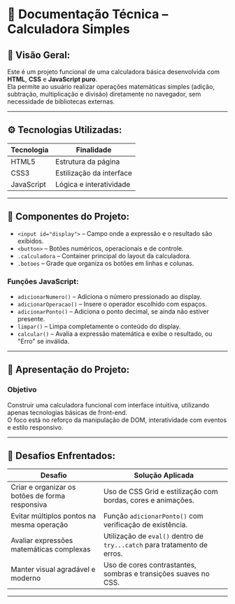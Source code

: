 # 📄 Documentação Técnica – Calculadora Simples

## 📌 Visão Geral:  
Este é um projeto funcional de uma calculadora básica desenvolvida com **HTML**, **CSS** e **JavaScript puro**.  
Ela permite ao usuário realizar operações matemáticas simples (adição, subtração, multiplicação e divisão) diretamente no navegador, sem necessidade de bibliotecas externas.

---

## ⚙️ Tecnologias Utilizadas:  

| Tecnologia | Finalidade                   |
|------------|------------------------------|
| HTML5      | Estrutura da página          |
| CSS3       | Estilização da interface     |
| JavaScript | Lógica e interatividade      |

---

## 🧱 Componentes do Projeto:  

- `<input id="display">` – Campo onde a expressão e o resultado são exibidos.  
- `<button>` – Botões numéricos, operacionais e de controle.  
- `.calculadora` – Container principal do layout da calculadora.  
- `.botoes` – Grade que organiza os botões em linhas e colunas.  

### Funções JavaScript:

- `adicionarNumero()` – Adiciona o número pressionado ao display.  
- `adicionarOperacao()` – Insere o operador escolhido com espaços.  
- `adicionarPonto()` – Adiciona o ponto decimal, se ainda não estiver presente.  
- `limpar()` – Limpa completamente o conteúdo do display.  
- `calcular()` – Avalia a expressão matemática e exibe o resultado, ou "Erro" se inválida.

---

## 🎯 Apresentação do Projeto:

### Objetivo  
Construir uma calculadora funcional com interface intuitiva, utilizando apenas tecnologias básicas de front-end.  
O foco está no reforço da manipulação de DOM, interatividade com eventos e estilo responsivo.

---

## 🧩 Desafios Enfrentados:  

| Desafio                                                   | Solução Aplicada                                                         |
|-----------------------------------------------------------|--------------------------------------------------------------------------|
| Criar e organizar os botões de forma responsiva           | Uso de CSS Grid e estilização com bordas, cores e animações.             |
| Evitar múltiplos pontos na mesma operação                 | Função `adicionarPonto()` com verificação de existência.                 |
| Avaliar expressões matemáticas complexas                  | Utilização de `eval()` dentro de `try...catch` para tratamento de erros. |
| Manter visual agradável e moderno                         | Uso de cores contrastantes, sombras e transições suaves no CSS.          |

---

